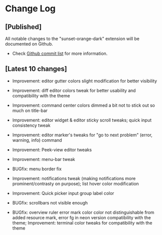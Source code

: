 # Change Log

## [Published]

All notable changes to the "sunset-orange-dark" extension will be documented on Github.

- Check [Github commit list](https://github.com/thekomer/Sunset-orange-VSCode-theme/commits/master) for more information.

## [Latest 10 changes]

- Improvement: editor gutter colors slight modification for better visibility

- Improvement: diff editor colors tweak for better usability and compatibility with the theme

- Improvement: command center colors dimmed a bit not to stick out so much on title-bar

- Improvement: editor widget & editor sticky scroll tweaks; quick input consistency tweak

- Improvement: editor marker's tweaks for "go to next problem" (error, warning, info) command

- Improvement: Peek-view editor tweaks

- Improvement: menu-bar tweak

- BUGfix: menu border fix

- Improvement: notifications tweak (making notifications more prominent/contrasty on purpose); list hover color modification

- Improvement: Quick picker input group label color

- BUGfix: scrollbars not visible enough

- BUGfix: overview ruler error mark color color not distinguishable from added resource mark, error fg in neon version compatibility with the theme; Improvement: terminal color tweaks for compatibility with the theme
